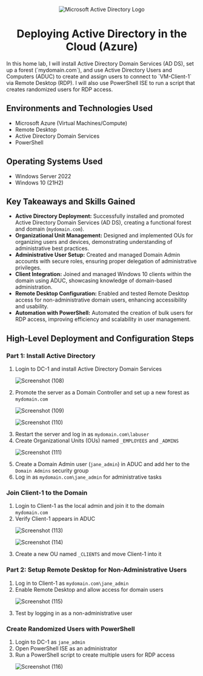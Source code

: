 <p align="center">
  <img src="https://i.imgur.com/pU5A58S.png" alt="Microsoft Active Directory Logo"/>
</p>

<h1 align="center"> Deploying Active Directory in the Cloud (Azure)</h1>
In this home lab, I will install Active Directory Domain Services (AD DS), set up a forest (`mydomain.com`), and use Active Directory Users and Computers (ADUC) to create and assign users to connect to `VM-Client-1` via Remote Desktop (RDP). I will also use PowerShell ISE to run a script that creates randomized users for RDP access.

<h2>Environments and Technologies Used</h2>
<ul>
  <li>Microsoft Azure (Virtual Machines/Compute)</li>
  <li>Remote Desktop</li>
  <li>Active Directory Domain Services</li>
  <li>PowerShell</li>
</ul>

<h2>Operating Systems Used</h2>
<ul>
  <li>Windows Server 2022</li>
  <li>Windows 10 (21H2)</li>
</ul>
<h2>Key Takeaways and Skills Gained</h2>
<ul>
  <li><strong>Active Directory Deployment:</strong> Successfully installed and promoted Active Directory Domain Services (AD DS), creating a functional forest and domain (<code>mydomain.com</code>).</li>
  <li><strong>Organizational Unit Management:</strong> Designed and implemented OUs for organizing users and devices, demonstrating understanding of administrative best practices.</li>
  <li><strong>Administrative User Setup:</strong> Created and managed Domain Admin accounts with secure roles, ensuring proper delegation of administrative privileges.</li>
  <li><strong>Client Integration:</strong> Joined and managed Windows 10 clients within the domain using ADUC, showcasing knowledge of domain-based administration.</li>
  <li><strong>Remote Desktop Configuration:</strong> Enabled and tested Remote Desktop access for non-administrative domain users, enhancing accessibility and usability.</li>
  <li><strong>Automation with PowerShell:</strong> Automated the creation of bulk users for RDP access, improving efficiency and scalability in user management.</li>
</ul>
<h2>High-Level Deployment and Configuration Steps</h2>

<h3>Part 1: Install Active Directory</h3>
<ol>
  <li>Login to DC-1 and install Active Directory Domain Services</li>
  <p align="center">
   
    
![Screenshot (108)](https://github.com/user-attachments/assets/30d53139-6fba-40d8-a5e3-e5bc71067aab)

  </p>

  <li>Promote the server as a Domain Controller and set up a new forest as <code>mydomain.com</code></li>
  <p align="center">
    
  ![Screenshot (109)](https://github.com/user-attachments/assets/3b516947-bdeb-4d35-813d-9f3c8a88e4a6)

![Screenshot (110)](https://github.com/user-attachments/assets/69df48c5-cebd-41b1-a42c-0377dcfd38c6)

  </p>

  <li>Restart the server and log in as <code>mydomain.com\labuser</code></li>
  <li>Create Organizational Units (OUs) named <code>_EMPLOYEES</code> and <code>_ADMINS</code></li>
  <p align="center">
   
![Screenshot (111)](https://github.com/user-attachments/assets/57832e81-05ff-4c72-bc9b-d5614b0b032e)

  </p>

  <li>Create a Domain Admin user (<code>jane_admin</code>) in ADUC and add her to the <code>Domain Admins</code> security group</li>
  <li>Log in as <code>mydomain.com\jane_admin</code> for administrative tasks</li>
</ol>

<h3>Join Client-1 to the Domain</h3>
<ol>
  <li>Login to Client-1 as the local admin and join it to the domain <code>mydomain.com</code></li>
  <li>Verify Client-1 appears in ADUC</li>
  <p align="center">
    
  ![Screenshot (113)](https://github.com/user-attachments/assets/b677bfcf-76dc-4ee2-af97-58b4e2552ed0)

  ![Screenshot (114)](https://github.com/user-attachments/assets/cf936b2c-c745-4834-a424-bd035255d720)

  </p>

  <li>Create a new OU named <code>_CLIENTS</code> and move Client-1 into it</li>
</ol>

<h3>Part 2: Setup Remote Desktop for Non-Administrative Users</h3>
<ol>
  <li>Log in to Client-1 as <code>mydomain.com\jane_admin</code></li>
  <li>Enable Remote Desktop and allow access for domain users</li>
  <p align="center">
    
  ![Screenshot (115)](https://github.com/user-attachments/assets/5b284051-8024-4622-9558-d45565fcda94)

  </p>

  <li>Test by logging in as a non-administrative user</li>
</ol>

<h3>Create Randomized Users with PowerShell</h3>
<ol>
  <li>Login to DC-1 as <code>jane_admin</code></li>
  <li>Open PowerShell ISE as an administrator</li>
  <li>Run a PowerShell script to create multiple users for RDP access</li>
  <p align="center">
   
  ![Screenshot (116)](https://github.com/user-attachments/assets/116c2694-776c-4b9d-84f3-f50c79e433b5)

  </p>
</ol>


</ul>

